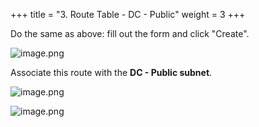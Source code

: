 +++
title = "3. Route Table - DC - Public"
weight = 3
+++


Do the same as above: fill out the form and click "Create".


![image.png](/images/004-iv-setup-vpc-dc-resources/16-951390-image.png)


Associate this route with the **DC - Public subnet**.


![image.png](/images/004-iv-setup-vpc-dc-resources/16-820879-image.png)


![image.png](/images/004-iv-setup-vpc-dc-resources/16-147484-image.png)


